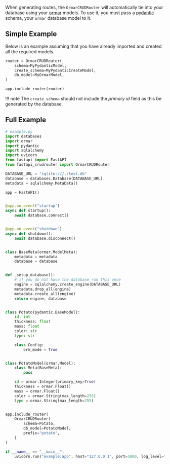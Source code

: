 When generating routes, the `OrmarCRUDRouter` will automatically tie into your database
using your [ormar](https://collerek.github.io/ormar/) models. To use it, you must pass a
[pydantic](https://pydantic-docs.helpmanual.io/) schema, your `ormar` database model to
it.

## Simple Example

Below is an example assuming that you have already imported and created all the required
models.

```python
router = OrmarCRUDRouter(
    schema=MyPydanticModel,
    create_schema=MyPydanticCreateModel,
    db_model=MyOrmarModel,
)

app.include_router(router)
```

!!! note The `create_schema` should not include the *primary id* field as this be
generated by the database.

## Full Example

```python
# example.py
import databases
import ormar
import pydantic
import sqlalchemy
import uvicorn
from fastapi import FastAPI
from fastapi_crudrouter import OrmarCRUDRouter

DATABASE_URL = "sqlite:///./test.db"
database = databases.Database(DATABASE_URL)
metadata = sqlalchemy.MetaData()

app = FastAPI()


@app.on_event("startup")
async def startup():
    await database.connect()


@app.on_event("shutdown")
async def shutdown():
    await database.disconnect()


class BaseMeta(ormar.ModelMeta):
    metadata = metadata
    database = database


def _setup_database():
    # if you do not have the database run this once
    engine = sqlalchemy.create_engine(DATABASE_URL)
    metadata.drop_all(engine)
    metadata.create_all(engine)
    return engine, database


class Potato(pydantic.BaseModel):
    id: int
    thickness: float
    mass: float
    color: str
    type: str

    class Config:
        orm_mode = True


class PotatoModel(ormar.Model):
    class Meta(BaseMeta):
        pass

    id = ormar.Integer(primary_key=True)
    thickness = ormar.Float()
    mass = ormar.Float()
    color = ormar.String(max_length=255)
    type = ormar.String(max_length=255)


app.include_router(
    OrmarCRUDRouter(
        schema=Potato,
        db_model=PotatoModel,
        prefix="potato",
    )
)

if __name__ == "__main__":
    uvicorn.run("example:app", host="127.0.0.1", port=5000, log_level="info")
```
